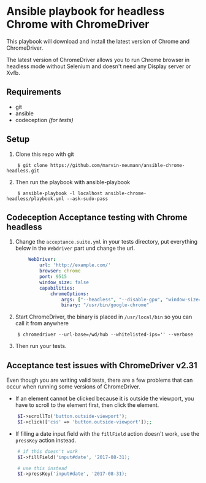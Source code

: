 # Ansible playbook for headless Chrome with ChromeDriver  

This playbook will download and install the latest version of Chrome and ChromeDriver.  

The latest version of ChromeDriver allows you to run Chrome browser in headless mode without Selenium and doesn't need any Display server or Xvfb.

## Requirements

- git
- ansible
- codeception _(for tests)_

## Setup

1. Clone this repo with git  

```shell
    $ git clone https://github.com/marvin-neumann/ansible-chrome-headless.git
```

2. Then run the playbook with ansible-playbook  

```shell
    $ ansible-playbook -l localhost ansible-chrome-headless/playbook.yml --ask-sudo-pass
```

## Codeception Acceptance testing with Chrome headless  

1. Change the `acceptance.suite.yml` in your tests directory, put everything below in the `Webdriver` part und change the url.  

```yaml
        WebDriver:
            url: 'http://example.com/'
            browser: chrome
            port: 9515
            window_size: false
            capabilities:
                chromeOptions:
                    args: ["--headless", "--disable-gpu", "window-size=1920x1080"]
                    binary: "/usr/bin/google-chrome"
```

2. Start ChromeDriver, the binary is placed in `/usr/local/bin` so you can call it from anywhere  

```shell
    $ chromedriver --url-base=/wd/hub --whitelisted-ips='' --verbose
```

3. Then run your tests.  

## Acceptance test issues with ChromeDriver v2.31  
Even though you are writing valid tests, there are a few problems that can occur when running some versions of ChromeDriver.  

- If an element cannot be clicked because it is outside the viewport, you have to scroll to the element first, then click the element.  

```php
    $I->scrollTo('button.outside-viewport');
    $I->click(['css' => 'button.outside-viewport']);;
```

- If filling a date input field with the `fillField` action doesn't work, use the `pressKey` action instead.

```php
    # if this doesn't work  
    $I->fillField('input#date', '2017-08-31);  
```

```php
    # use this instead  
    $I->pressKey('input#date', '2017-08-31);  
```
